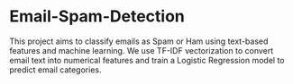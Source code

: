 # Email-Spam-Detection
This project aims to classify emails as Spam or Ham using text-based features and machine learning. We use TF-IDF vectorization to convert email text into numerical features and train a Logistic Regression model to predict email categories.
